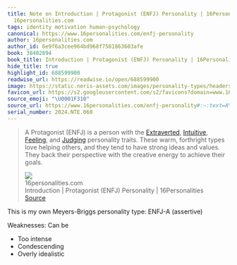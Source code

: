 ```yaml
---
title: Note on Introduction | Protagonist (ENFJ) Personality | 16Personalities via
  16personalities.com
tags: identity motivation human-psychology
canonical: https://www.16personalities.com/enfj-personality
author: 16personalities.com
author_id: 6e9f6a3cee964bd968f7581863603afe
book: 38402894
book_title: Introduction | Protagonist (ENFJ) Personality | 16Personalities
hide_title: true
highlight_id: 688599900
readwise_url: https://readwise.io/open/688599900
image: https://static.neris-assets.com/images/personality-types/headers/fb/enfj-personality-type-header.png
favicon_url: https://s2.googleusercontent.com/s2/favicons?domain=www.16personalities.com
source_emoji: "\U0001F310"
source_url: https://www.16personalities.com/enfj-personality#:~:text=A%20Protagonist%20%28ENFJ%29,achieve%20their%20goals.
serial_number: 2024.NTE.060
---
```

> A Protagonist (ENFJ) is a person with the [Extraverted](https://www.16personalities.com/articles/mind-introverted-vs-extraverted), [Intuitive](https://www.16personalities.com/articles/energy-intuitive-vs-observant), [Feeling](https://www.16personalities.com/articles/nature-thinking-vs-feeling), and [Judging](https://www.16personalities.com/articles/tactics-judging-vs-prospecting) personality traits. These warm, forthright types love helping others, and they tend to have strong ideas and values. They back their perspective with the creative energy to achieve their goals.
> <div class="quoteback-footer"><div class="quoteback-avatar"><img class="mini-favicon" src="https://s2.googleusercontent.com/s2/favicons?domain=www.16personalities.com"></div><div class="quoteback-metadata"><div class="metadata-inner"><span style="display:none">FROM:</span><div aria-label="16personalities.com" class="quoteback-author"> 16personalities.com</div><div aria-label="Introduction | Protagonist (ENFJ) Personality | 16Personalities" class="quoteback-title"> Introduction | Protagonist (ENFJ) Personality | 16Personalities</div></div></div><div class="quoteback-backlink"><a target="_blank" aria-label="go to the full text of this quotation" rel="noopener" href="https://www.16personalities.com/enfj-personality#:~:text=A%20Protagonist%20%28ENFJ%29,achieve%20their%20goals." class="quoteback-arrow"> Source</a></div></div>

This is my own Meyers-Briggs personality type: ENFJ-A (assertive)

Weaknesses: Can be
- Too intense
- Condescending
- Overly idealistic